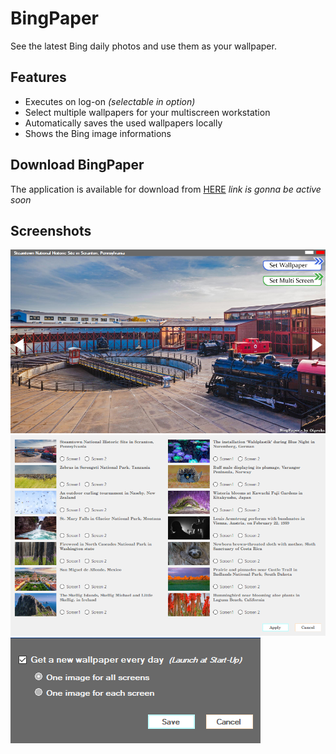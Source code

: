 # BingPaper

See the latest Bing daily photos and use them as your wallpaper.


## Features

- Executes on log-on _(selectable in option)_
- Select multiple wallpapers for your multiscreen workstation
- Automatically saves the used wallpapers locally
- Shows the Bing image informations


## Download BingPaper

The application is available for download from [HERE](/BingPaper.exe) _link is gonna be active soon_

## Screenshots
![Screenshots](/Images/bingpaper_new.png)
![Screenshots](/Images/bingpaper_new_multiscreen.png)
![Screenshots](/Images/options.png)
